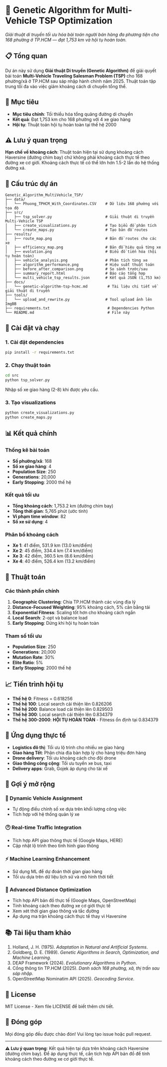# 🧬 Genetic Algorithm for Multi-Vehicle TSP Optimization

*Giải thuật di truyền tối ưu hóa bài toán người bán hàng đa phương tiện cho 168 phường ở TP.HCM — đạt 1,753 km và hội tụ hoàn toàn.*

## 📋 Tổng quan

Dự án này sử dụng **Giải thuật Di truyền (Genetic Algorithm)** để giải quyết bài toán **Multi-Vehicle Traveling Salesman Problem (TSP)** cho 168 phường/xã ở TP.HCM sau sáp nhập hành chính năm 2025. Thuật toán tập trung tối đa vào việc giảm khoảng cách di chuyển tổng thể.

## 🎯 Mục tiêu

- **Mục tiêu chính**: Tối thiểu hóa tổng quãng đường di chuyển
- **Kết quả**: Đạt 1,753 km cho 168 phường với 4 xe giao hàng
- **Hội tụ**: Thuật toán hội tụ hoàn toàn tại thế hệ 2000

## ⚠️ Lưu ý quan trọng

**Hạn chế về khoảng cách**: Thuật toán hiện tại sử dụng khoảng cách Haversine (đường chim bay) chứ không phải khoảng cách thực tế theo đường xe cơ giới. Khoảng cách thực tế có thể lớn hơn 1.5-2 lần do hệ thống đường xá.

## 📁 Cấu trúc dự án

```
Genetic_Algorithm_MultiVehicle_TSP/
├── data/
│   └── Phuong_TPHCM_With_Coordinates.CSV    # Dữ liệu 168 phường với tọa độ
├── src/
│   ├── tsp_solver.py                        # Giải thuật di truyền Multi-Vehicle TSP
│   ├── create_visualizations.py             # Tạo biểu đồ phân tích
│   └── create_maps.py                       # Tạo bản đồ routes
├── results/
│   ├── route_map.png                        # Bản đồ routes cho các xe
│   ├── efficiency_map.png                   # Bản đồ hiệu quả từng xe
│   ├── evolution.png                        # Biểu đồ tiến hóa (hội tụ hoàn toàn)
│   ├── vehicle_analysis.png                 # Phân tích từng xe
│   ├── algorithm_performance.png            # Hiệu suất thuật toán
│   ├── before_after_comparison.png          # So sánh trước/sau
│   ├── summary_report.html                  # Báo cáo tổng hợp
│   └── multi_vehicle_tsp_results.json       # Kết quả JSON (1,753 km)
├── docs/
│   └── genetic-algorithm-tsp-hcmc.md         # Tài liệu chi tiết về giải thuật di truyền
├── tools/
│   └── upload_and_rewrite.py                # Tool upload ảnh lên ImgBB
├── requirements.txt                          # Dependencies Python
└── README.md                                 # File này
```

## 🚀 Cài đặt và chạy

### 1. Cài đặt dependencies

```bash
pip install -r requirements.txt
```

### 2. Chạy thuật toán

```bash
cd src
python tsp_solver.py
```

Nhập số xe giao hàng (2-8) khi được yêu cầu.

### 3. Tạo visualizations

```bash
python create_visualizations.py
python create_maps.py
```

## 📊 Kết quả chính

### Thống kê bài toán
- **Số phường/xã**: 168
- **Số xe giao hàng**: 4
- **Population Size**: 250
- **Generations**: 20,000
- **Early Stopping**: 2000 thế hệ

### Kết quả tối ưu
- **Tổng khoảng cách**: 1,753.2 km (đường chim bay)
- **Tổng thời gian**: 5,765 phút (ước tính)
- **Vi phạm time window**: 82
- **Số xe sử dụng**: 4

### Phân bố khoảng cách
- **Xe 1**: 41 điểm, 531.9 km (13.0 km/điểm)
- **Xe 2**: 45 điểm, 334.4 km (7.4 km/điểm)  
- **Xe 3**: 42 điểm, 360.5 km (8.6 km/điểm)
- **Xe 4**: 40 điểm, 526.4 km (13.2 km/điểm)

## 🔧 Thuật toán

### Các thành phần chính
1. **Geographic Clustering**: Chia TP.HCM thành các vùng địa lý
2. **Distance-Focused Weighting**: 95% khoảng cách, 5% cân bằng tải
3. **Exponential Fitness**: Scaling tốt hơn cho khoảng cách ngắn
4. **Local Search**: 2-opt và balance load
5. **Early Stopping**: Dừng khi hội tụ hoàn toàn

### Tham số tối ưu
- **Population Size**: 250
- **Generations**: 20,000
- **Mutation Rate**: 30%
- **Elite Ratio**: 5%
- **Early Stopping**: 2000 thế hệ

## 📈 Tiến trình hội tụ

- **Thế hệ 0**: Fitness = 0.618256
- **Thế hệ 100**: Local search cải thiện lên 0.826206
- **Thế hệ 200**: Balance load cải thiện lên 0.829503
- **Thế hệ 300**: Local search cải thiện lên 0.834379
- **Thế hệ 300-2000**: **HỘI TỤ HOÀN TOÀN** - Fitness ổn định tại 0.834379

## 🎯 Ứng dụng thực tế

- **Logistics đô thị**: Tối ưu lộ trình cho nhiều xe giao hàng
- **Giao hàng Tết**: Phân chia địa bàn hợp lý cho hàng triệu đơn hàng
- **Drone delivery**: Tối ưu khoảng cách cho đội drone
- **Giao thông công cộng**: Tối ưu tuyến xe bus, taxi
- **Delivery apps**: Grab, Gojek áp dụng cho tài xế

## 🔮 Gợi ý mở rộng

### 🚚 Dynamic Vehicle Assignment
- Tự động điều chỉnh số xe dựa trên khối lượng công việc
- Tích hợp với hệ thống quản lý xe

### 🕐 Real-time Traffic Integration
- Tích hợp API giao thông thực tế (Google Maps, HERE)
- Cập nhật lộ trình theo tình hình giao thông

### ⚡ Machine Learning Enhancement
- Sử dụng ML để dự đoán thời gian giao hàng
- Tối ưu dựa trên dữ liệu lịch sử và mô hình thời tiết

### 🎯 Advanced Distance Optimization
- Tích hợp API bản đồ thực tế (Google Maps, OpenStreetMap)
- Tính khoảng cách theo đường xe cơ giới thực tế
- Xem xét thời gian giao thông và tắc đường
- Áp dụng ma trận khoảng cách thực tế thay vì Haversine

## 📚 Tài liệu tham khảo

1. Holland, J. H. (1975). *Adaptation in Natural and Artificial Systems*.
2. Goldberg, D. E. (1989). *Genetic Algorithms in Search, Optimization, and Machine Learning*.
3. DEAP Framework (2024). *Evolutionary Algorithms in Python*.
4. Cổng thông tin TP.HCM (2025). *Danh sách 168 phường, xã, thị trấn sau sáp nhập*.
5. OpenStreetMap Nominatim API (2025). *Geocoding Service*.

## 📄 License

MIT License - Xem file LICENSE để biết thêm chi tiết.

## 👥 Đóng góp

Mọi đóng góp đều được chào đón! Vui lòng tạo issue hoặc pull request.

---

**⚠️ Lưu ý quan trọng**: Kết quả hiện tại dựa trên khoảng cách Haversine (đường chim bay). Để áp dụng thực tế, cần tích hợp API bản đồ để tính khoảng cách theo đường xe cơ giới thực tế.
